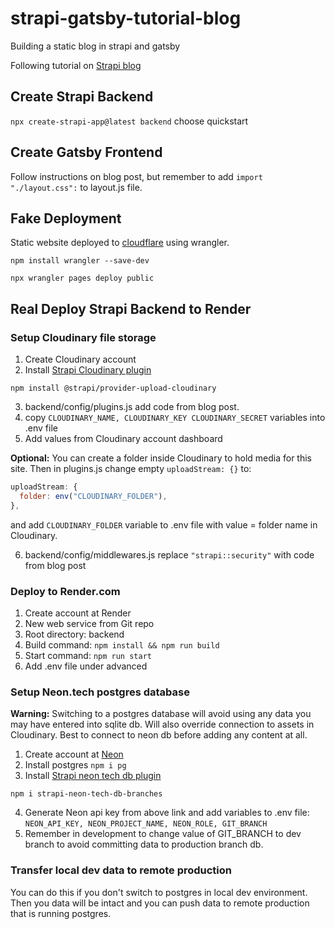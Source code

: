 # strapi-gatsby-tutorial-blog

Building a static blog in strapi and gatsby

Following tutorial on [Strapi blog](https://strapi.io/blog/how-to-build-a-static-blog-with-gatsby-and-strapi)

## Create Strapi Backend

`npx create-strapi-app@latest backend`
choose quickstart

## Create Gatsby Frontend

Follow instructions on blog post, but remember to add `import "./layout.css":` to layout.js file.

## Fake Deployment

Static website deployed to [cloudflare](https://ec26ae41.strapi-gatsby-blog-a5c.pages.dev/) using wrangler.

`npm install wrangler --save-dev`

`npx wrangler pages deploy public`

## Real Deploy Strapi Backend to Render

### Setup Cloudinary file storage

1. Create Cloudinary account
2. Install [Strapi Cloudinary plugin](https://market.strapi.io/providers/@strapi-provider-upload-cloudinary)

`npm install @strapi/provider-upload-cloudinary`

3. backend/config/plugins.js add code from blog post.
4. copy `CLOUDINARY_NAME, CLOUDINARY_KEY CLOUDINARY_SECRET` variables into .env file
5. Add values from Cloudinary account dashboard

**Optional:** You can create a folder inside Cloudinary to hold media for this site. Then in plugins.js change empty `uploadStream: {}` to:

```js
uploadStream: {
  folder: env("CLOUDINARY_FOLDER"),
},
```

and add `CLOUDINARY_FOLDER` variable to .env file with value = folder name in Cloudinary.

6. backend/config/middlewares.js replace `"strapi::security"` with code from blog post

### Deploy to Render.com

1. Create account at Render
2. New web service from Git repo
3. Root directory: backend
4. Build command: `npm install && npm run build`
5. Start command: `npm run start`
6. Add .env file under advanced

### Setup Neon.tech postgres database

**Warning:** Switching to a postgres database will avoid using any data you may have entered into sqlite db. Will also override connection to assets in Cloudinary. Best to connect to neon db before adding any content at all.

1. Create account at [Neon](neon.tech)
2. Install postgres `npm i pg`
3. Install [Strapi neon tech db plugin](https://market.strapi.io/plugins/strapi-neon-tech-db-branches)

`npm i strapi-neon-tech-db-branches`

<!-- Nevermind, don't need to do this if you add env vars

3. backend/config/plugins.js add:

```js
"strapi-neon-tech-db-branches": {
    enabled: true,
    config: {
      neonApiKey: env("NEON_API_KEY"), // get it from here: https://console.neon.tech/app/settings/api-keys
      neonProjectName: env("NEON_PROJECT_NAME"), // the neon project under wich your DB runs
      neonRole: env("NEON_ROLE"), // create it manually under roles for your project first
      gitBranch: env("GIT_BRANCH"), // branch can be pinned via this config option. Will not use branch from git then. Usefull for preview/production deployment
    },
  },
``` -->

4. Generate Neon api key from above link and add variables to .env file: `NEON_API_KEY, NEON_PROJECT_NAME, NEON_ROLE, GIT_BRANCH`
5. Remember in development to change value of GIT_BRANCH to dev branch to avoid committing data to production branch db.

### Transfer local dev data to remote production

You can do this if you don't switch to postgres in local dev environment. Then you data will be intact and you can push data to remote production that is running postgres.
